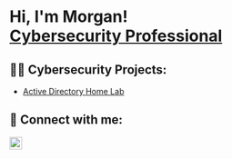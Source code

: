 <h1>Hi, I'm Morgan! <br/><a href="https://www.linkedin.com/in/morgan-bradford-46b664227/">Cybersecurity Professional</a>
<h2>👨‍💻 Cybersecurity Projects:</h2>

- [Active Directory Home Lab](https://github.com/morgan-bradford/Active-Directory-Lab)


<h2> 🤳 Connect with me:</h2>

[<img align="left" alt="MorganBradford | LinkedIn" width="22px" src="https://cdn.jsdelivr.net/npm/simple-icons@v3/icons/linkedin.svg" />][linkedin]

[linkedin]: https://www.linkedin.com/in/morgan-bradford-46b664227/

<!--
**joshmadakor1/joshmadakor1** is a ✨ _special_ ✨ repository because its `README.md` (this file) appears on your GitHub profile.

